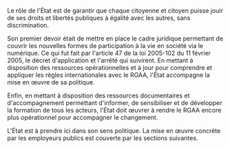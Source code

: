 Le rôle de l'État est de garantir que chaque citoyenne et citoyen puisse jouir de ses droits et libertés publiques à égalité avec les autres, sans discrimination.

Son premier devoir était de mettre en place le cadre juridique permettant de couvrir les nouvelles formes de participation à la vie en société via le numérique. Ce qui fut fait par l'article 47 de la loi 2005-102 du 11 février 2005, le décret d'application et l'arrêté qui suivirent.
En mettant à disposition des ressources opérationnelles et à jour pour comprendre et appliquer les règles internationales avec le RGAA, l'État accompagne la mise en œuvre de sa politique.

Enfin, en mettant à disposition des ressources documentaires et d'accompagnement permettant d'informer, de sensibiliser et de développer la formation de tous les acteurs, l'État doit œuvrer à rendre le RGAA encore plus opérationnel pour accompagner le changement.

L'État est à prendre ici dans son sens politique. La mise en œuvre concrète par les employeurs publics est couverte par les sections suivantes.
